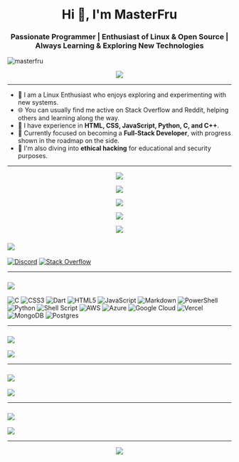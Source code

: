 <h1 align="center">Hi 👋, I'm MasterFru</h1>
<h3 align="center">Passionate Programmer | Enthusiast of Linux & Open Source | Always Learning & Exploring New Technologies</h3>

<p align="left">
  <img src="https://komarev.com/ghpvc/?username=masterfru&label=Profile%20views&color=0e75b6&style=flat" alt="masterfru" />
</p>

<p align="center">
  <img src="https://readme-typing-svg.demolab.com/?lines=Hi+There!👋;I+Am+MasterFru;A+Linux+Enthusiast🐧;A+Programming+Enthusiast💻;&font=Poppins">
</p>

---

> 

- 🌱 I am a Linux Enthusiast who enjoys exploring and experimenting with new systems.
- 🌐 You can usually find me active on Stack Overflow and Reddit, helping others and learning along the way.
- 💽 I have experience in **HTML, CSS, JavaScript, Python, C, and C++**.
- 🔨 Currently focused on becoming a **Full-Stack Developer**, with progress shown in the roadmap on the side.
- 🎯 I'm also diving into **ethical hacking** for educational and security purposes.

---

<p align="center">
  <img src="https://readme-typing-svg.demolab.com/?lines=📊My+Statistics;&font=Poppins">
</p>

<p align="center">
  <img src="https://streak-stats.demolab.com/?user=MasterFru&theme=tokyonight"/>
</p>
<p align="center">
  <img src="http://github-profile-summary-cards.vercel.app/api/cards/stats?username=MasterFru&theme=tokyonight"/>
</p>
<p align="center">
  <img src="http://github-profile-summary-cards.vercel.app/api/cards/profile-details?username=MasterFru&theme=tokyonight"/>
</p>
<p align="center">
  <img src="https://github-readme-activity-graph.vercel.app/graph?username=MasterFru&theme=tokyo-night"/>
</p>

<h3 align="left">
  <img src="https://readme-typing-svg.demolab.com/?lines=🌐+Socials;&font=Poppins">
</h3>

[![Discord](https://img.shields.io/badge/Discord-%237289DA.svg?logo=discord&logoColor=white)](https://discord.gg/HNhjQAfq9U) 
[![Stack Overflow](https://img.shields.io/badge/-Stackoverflow-FE7A16?logo=stack-overflow&logoColor=white)](https://stackoverflow.com/users/27158232)

---

<h3 align="left">
  <img src="https://readme-typing-svg.demolab.com/?lines=💻+Tech+Stack;&font=Poppins">
</h3>

![C](https://img.shields.io/badge/c-%2300599C.svg?style=flat&logo=c&logoColor=white) 
![CSS3](https://img.shields.io/badge/css3-%231572B6.svg?style=flat&logo=css3&logoColor=white) 
![Dart](https://img.shields.io/badge/dart-%230175C2.svg?style=flat&logo=dart&logoColor=white) 
![HTML5](https://img.shields.io/badge/html5-%23E34F26.svg?style=flat&logo=html5&logoColor=white) 
![JavaScript](https://img.shields.io/badge/javascript-%23323330.svg?style=flat&logo=javascript&logoColor=%23F7DF1E) 
![Markdown](https://img.shields.io/badge/markdown-%23000000.svg?style=flat&logo=markdown&logoColor=white) 
![PowerShell](https://img.shields.io/badge/PowerShell-%235391FE.svg?style=flat&logo=powershell&logoColor=white) 
![Python](https://img.shields.io/badge/python-3670A0?style=flat&logo=python&logoColor=ffdd54) 
![Shell Script](https://img.shields.io/badge/shell_script-%23121011.svg?style=flat&logo=gnu-bash&logoColor=white) 
![AWS](https://img.shields.io/badge/AWS-%23FF9900.svg?style=flat&logo=amazon-aws&logoColor=white) 
![Azure](https://img.shields.io/badge/azure-%230072C6.svg?style=flat&logo=microsoftazure&logoColor=white) 
![Google Cloud](https://img.shields.io/badge/GoogleCloud-%234285F4.svg?style=flat&logo=google-cloud&logoColor=white) 
![Vercel](https://img.shields.io/badge/vercel-%23000000.svg?style=flat&logo=vercel&logoColor=white) 
![MongoDB](https://img.shields.io/badge/MongoDB-%234ea94b.svg?style=flat&logo=mongodb&logoColor=white) 
![Postgres](https://img.shields.io/badge/postgres-%23316192.svg?style=flat&logo=postgresql&logoColor=white)

---

<h3 align="left">
  <img src="https://readme-typing-svg.demolab.com/?lines=🏆+GitHub+Trophies;&font=Poppins">
</h3>

![](https://github-profile-trophy.vercel.app/?username=MasterFru&theme=tokyonight&no-frame=false&no-bg=false&margin-w=4)

---

<h3 align="left">
  <img src="https://readme-typing-svg.demolab.com/?lines=✍️+Random+Dev+Quote;&font=Poppins">
</h3>

![](https://quotes-github-readme.vercel.app/api?type=vetical&theme=tokyonight)

---

<h3 align="left">
  <img src="https://readme-typing-svg.demolab.com/?lines=🔝+Top+Contributed+Repo;&font=Poppins">
</h3>

![](https://github-contributor-stats.vercel.app/api?username=MasterFru&limit=5&theme=tokyonight&combine_all_yearly_contributions=true)

---

<p align="center">
  <img src="https://readme-typing-svg.demolab.com/?lines=Thanks+For+Visiting+💖;&font=Poppins">
</p>
